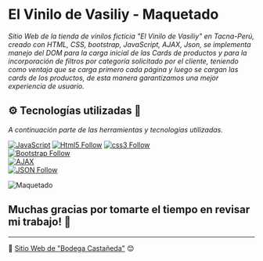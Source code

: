 # El Vinilo de Vasiliy - Maquetado

_Sitio Web de la tienda de vinilos ficticia "El Vinilo de Vasiliy" en Tacna-Perú, creado con HTML, CSS, bootstrap, JavaScript, AJAX, Json, se implementa manejo del DOM para la carga inicial de las Cards de productos y para la incorporación de filtros por categoría solicitado por el cliente, teniendo como ventaja que se carga primero cada página y luego se cargan las cards de los productos, de esta manera garantizamos una mejor experiencia de usuario._

## ⚙️ Tecnologías utilizadas 🚀

_A continuación parte de las herramientas y tecnologías utilizadas._

[![JavaScript](https://img.shields.io/badge/JavaScript-F7DF1E?style=for-the-badge&logo=javascript&logoColor=white&labelColor=101010)](#)
[![Html5 Follow](https://img.shields.io/badge/HTML5-E34F26?style=for-the-badge&logo=html5&logoColor=white&labelColor=101010)](#)
[![css3 Follow](https://img.shields.io/badge/CSS3-1572B6?style=for-the-badge&logo=css3&logoColor=white&labelColor=101010)](#)
</br>
[![Bootstrap Follow](https://img.shields.io/badge/Bootstrap-563D7C?style=for-the-badge&logo=bootstrap&logoColor=white&labelColor=101010)](#)
</br>
[![AJAX](https://img.shields.io/badge/AJAX-F7DF1E?style=for-the-badge&logo=javascript&logoColor=white&labelColor=101010)](#)
</br>
[![JSON Follow](https://img.shields.io/badge/json-E34F26?style=for-the-badge&logo=json&logoColor=white&labelColor=101010)](#)

![Maquetado](https://github.com/iwill88/Bodega-Castaneda_Website/blob/master/Imagenes/Bodega-Casta%C3%B1eda_Website.jpg)

## Muchas gracias por tomarte el tiempo en revisar mi trabajo! 🎁

---
📌 [Sitio Web de "Bodega Castañeda"](https://iwill88.github.io/Bodega-Castaneda_Website/) 😊
